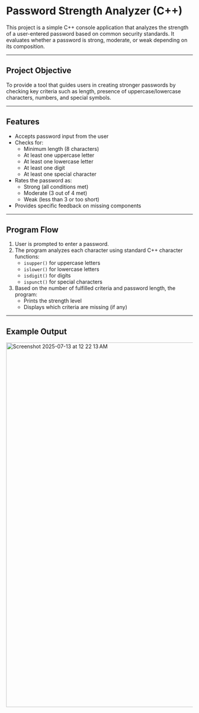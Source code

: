 # Password Strength Analyzer (C++)

This project is a simple C++ console application that analyzes the strength of a user-entered password based on common security standards. It evaluates whether a password is strong, moderate, or weak depending on its composition.

---

## Project Objective

To provide a tool that guides users in creating stronger passwords by checking key criteria such as length, presence of uppercase/lowercase characters, numbers, and special symbols.

---

## Features

- Accepts password input from the user
- Checks for:
  - Minimum length (8 characters)
  - At least one uppercase letter
  - At least one lowercase letter
  - At least one digit
  - At least one special character
- Rates the password as:
  - Strong (all conditions met)
  - Moderate (3 out of 4 met)
  - Weak (less than 3 or too short)
- Provides specific feedback on missing components

---

## Program Flow

1. User is prompted to enter a password.
2. The program analyzes each character using standard C++ character functions:
   - `isupper()` for uppercase letters
   - `islower()` for lowercase letters
   - `isdigit()` for digits
   - `ispunct()` for special characters
3. Based on the number of fulfilled criteria and password length, the program:
   - Prints the strength level
   - Displays which criteria are missing (if any)

---

## Example Output

<img width="1512" height="982" alt="Screenshot 2025-07-13 at 12 22 13 AM" src="https://github.com/user-attachments/assets/91aa69eb-4191-4c00-95d9-95f8dcbe778c" />
